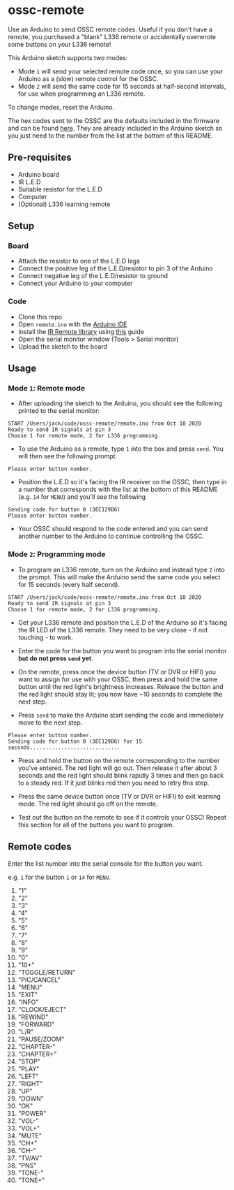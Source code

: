 # ossc-remote
Use an Arduino to send OSSC remote codes. Useful if you don't have a remote, you purchased a "blank" L336 remote or accidentally overwrote some buttons on your L336 remote!

This Arduino sketch supports two modes:
* Mode `1` will send your selected remote code once, so you can use your Arduino as a (slow) remote control for the OSSC. 
* Mode `2` will send the same code for 15 seconds at half-second intervals, for use when programming an L336 remote.

To change modes, reset the Arduino.

The hex codes sent to the OSSC are the defaults included in the firmware and can be found [here](http://junkerhq.net/xrgb/index.php?title=OSSC_LIRC_Script). They are already included in the Arduino sketch so you just need to the number from the list at the bottom of this README.

## Pre-requisites

* Arduino board
* IR L.E.D
* Suitable resistor for the L.E.D
* Computer
* (Optional) L336 learning remote

## Setup

### Board

* Attach the resistor to one of the L.E.D legs
* Connect the positive leg of the L.E.D/resistor to pin 3 of the Arduino
* Connect negative leg of the L.E.D/resistor to ground
* Connect your Arduino to your computer

### Code

* Clone this repo
* Open `remote.ino` with the [Arduino IDE](https://www.arduino.cc/en/Main/Software)
* Install the [IR Remote library](https://github.com/z3t0/Arduino-IRremote) using [this](https://www.arduino.cc/en/guide/libraries#toc3) guide
* Open the serial monitor window (Tools > Serial monitor)
* Upload the sketch to the board

## Usage

### Mode `1`: Remote mode

* After uploading the sketch to the Arduino, you should see the following printed to the serial monitor:

```
START /Users/jack/code/ossc-remote/remote.ino from Oct 10 2020
Ready to send IR signals at pin 3
Choose 1 for remote mode, 2 for L336 programming.
```

* To use the Arduino as a remote, type `1` into the box and press `send`. You will then see the following prompt.

```
Please enter button number.
```

* Position the L.E.D so it's facing the IR receiver on the OSSC, then type in a number that corresponds with the list at the bottom of this README (e.g. `14` for `MENU`) and you'll see the following

```
Sending code for button 0 (3EC129D6) 
Please enter button number.
```

* Your OSSC should respond to the code entered and you can send another number to the Arduino to continue controlling the OSSC.

### Mode `2`: Programming mode

* To program an L336 remote, turn on the Arduino and instead type `2` into the prompt. This will make the Arduino send the same code you select for 15 seconds (every half second).

```
START /Users/jack/code/ossc-remote/remote.ino from Oct 10 2020
Ready to send IR signals at pin 3
Choose 1 for remote mode, 2 for L336 programming.
```

* Get your L336 remote and position the L.E.D of the Arduino so it's facing the IR LED of the L336 remote. They need to be very close - if not touching - to work.

* Enter the code for the button you want to program into the serial monitor **but do not press `send` yet**.

* On the remote, press once the device button (TV or DVR or HIFI) you want to assign for use with your OSSC, then press and hold the same button until the red light's brightness increases. Release the button and the red light should stay lit; you now have ~10 seconds to complete the next step.

* Press `send` to make the Arduino start sending the code and immediately move to the next step.

```
Please enter button number.
Sending code for button 0 (3EC129D6) for 15 seconds.............................
```

* Press and hold the button on the remote corresponding to the number you've entered. The red light will go out. Then release it after about 3 seconds and the red light should blink rapidly 3 times and then go back to a steady red. If it just blinks red then you need to retry this step.

* Press the same device button once (TV or DVR or HIFI) to exit learning mode. The red light should go off on the remote.

* Test out the button on the remote to see if it controls your OSSC! Repeat this section for all of the buttons you want to program.

## Remote codes

Enter the list number into the serial console for the button you want. 

e.g. `1` for the button `1` or `14` for `MENU`.

1. "1"            
2. "2"            
3. "3"            
4. "4"            
5. "5"            
6. "6"            
7. "7"            
8. "8"            
9. "9"            
10. "0"            
11. "10+"          
12. "TOGGLE/RETURN"
13. "PIC/CANCEL"   
14. "MENU"         
15. "EXIT"         
16. "INFO"         
17. "CLOCK/EJECT"  
18. "REWIND"       
19. "FORWARD"      
20. "L/R"          
21. "PAUSE/ZOOM"   
22. "CHAPTER-"     
23. "CHAPTER+"     
24. "STOP"         
25. "PLAY"         
26. "LEFT"         
27. "RIGHT"        
28. "UP"           
29. "DOWN"         
30. "OK"           
31. "POWER"        
32. "VOL-"         
33. "VOL+"         
34. "MUTE"         
35. "CH+"          
36. "CH-"          
37. "TV/AV"        
38. "PNS"          
39. "TONE-"        
40. "TONE+"        
